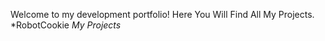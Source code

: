 Welcome to my development portfolio!
Here You Will Find All My Projects.
*RobotCookie
_My Projects_
